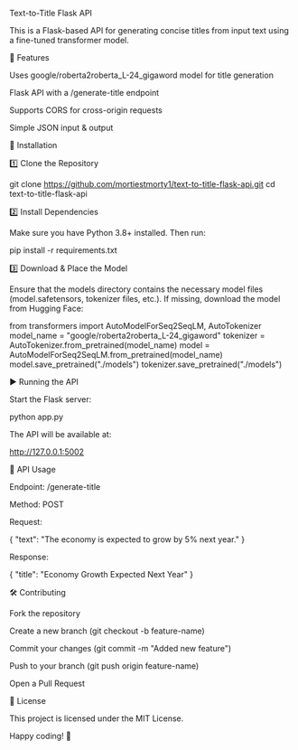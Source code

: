 Text-to-Title Flask API

This is a Flask-based API for generating concise titles from input text using a fine-tuned transformer model.

🚀 Features

Uses google/roberta2roberta_L-24_gigaword model for title generation

Flask API with a /generate-title endpoint

Supports CORS for cross-origin requests

Simple JSON input & output

📌 Installation

1️⃣ Clone the Repository

git clone https://github.com/mortiestmorty1/text-to-title-flask-api.git
cd text-to-title-flask-api

2️⃣ Install Dependencies

Make sure you have Python 3.8+ installed. Then run:

pip install -r requirements.txt

3️⃣ Download & Place the Model

Ensure that the models directory contains the necessary model files (model.safetensors, tokenizer files, etc.). If missing, download the model from Hugging Face:

from transformers import AutoModelForSeq2SeqLM, AutoTokenizer
model_name = "google/roberta2roberta_L-24_gigaword"
tokenizer = AutoTokenizer.from_pretrained(model_name)
model = AutoModelForSeq2SeqLM.from_pretrained(model_name)
model.save_pretrained("./models")
tokenizer.save_pretrained("./models")

▶️ Running the API

Start the Flask server:

python app.py

The API will be available at:

http://127.0.0.1:5002

📡 API Usage

Endpoint: /generate-title

Method: POST

Request:

{
  "text": "The economy is expected to grow by 5% next year."
}

Response:

{
  "title": "Economy Growth Expected Next Year"
}

🛠️ Contributing

Fork the repository

Create a new branch (git checkout -b feature-name)

Commit your changes (git commit -m "Added new feature")

Push to your branch (git push origin feature-name)

Open a Pull Request

📜 License

This project is licensed under the MIT License.

Happy coding! 🚀

